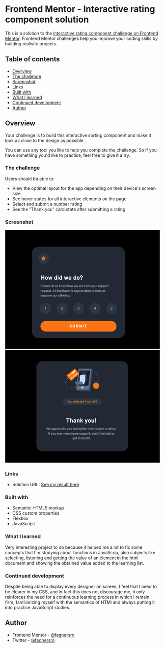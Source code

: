 # Frontend Mentor - Interactive rating component solution

This is a solution to the [Interactive rating component challenge on Frontend Mentor](https://www.frontendmentor.io/challenges/interactive-rating-component-koxpeBUmI). Frontend Mentor challenges help you improve your coding skills by building realistic projects.

## Table of contents

- [Overview](#overview)
- [The challenge](#the-challenge)
- [Screenshot](#screenshot)
- [Links](#links)
- [Built with](#built-with)
- [What I learned](#what-i-learned)
- [Continued development](#continued-development)
- [Author](#author)

## Overview

Your challenge is to build this interactive sorting component and make it look as close to the design as possible.

You can use any tool you like to help you complete the challenge. So if you have something you'd like to practice, feel free to give it a try.

### The challenge

Users should be able to:

- View the optimal layout for the app depending on their device's screen size
- See hover states for all interactive elements on the page
- Select and submit a number rating
- See the "Thank you" card state after submitting a rating

### Screenshot

![ScreenshotOne](./images/screenshotOne.png)
![ScreenshotTwo](./images/screenshotTwo.png)

### Links

- Solution URL: [See my result here](https://fagnersro.github.io/interactive-rating/)

### Built with

- Semantic HTML5 markup
- CSS custom properties
- Flexbox
- JavaScripit

### What I learned

Very interesting project to do because it helped me a lot to fix some concepts that I'm studying about functions in JavaScrip, also subjects like selecting, listening and getting the value of an element in the html document and showing the obtained value added to the learning list.

### Continued development

Despite being able to display every designer on screen, I feel that I need to be clearer in my CSS, and in fact this does not discourage me, it only reinforces the need for a continuous learning process in which I remain firm, familiarizing myself with the semantics of HTMl and always putting it into practice JavaScript studies.

## Author

- Frontend Mentor - [@fagnersro](https://www.frontendmentor.io/profile/fagnersro)
- Twitter - [@fagnersro](https://www.twitter.com/fagnersro)

